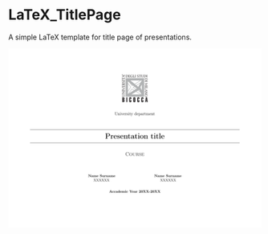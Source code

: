 # LaTeX_TitlePage
A simple LaTeX template for title page of presentations.

![Alt text](TitlePageExample.png "Optional title")